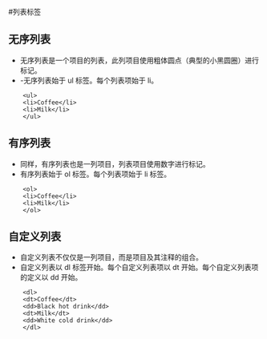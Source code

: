 #列表标签
## 无序列表
 - 无序列表是一个项目的列表，此列项目使用粗体圆点（典型的小黑圆圈）进行标记。
 - -无序列表始于 ul 标签。每个列表项始于 li。
```
    <ul>
    <li>Coffee</li>
    <li>Milk</li>
    </ul>
```

## 有序列表
 - 同样，有序列表也是一列项目，列表项目使用数字进行标记。
 - 有序列表始于 ol 标签。每个列表项始于 li 标签。

```
    <ol>
    <li>Coffee</li>
    <li>Milk</li>
    </ol>

```

## 自定义列表
 - 自定义列表不仅仅是一列项目，而是项目及其注释的组合。
 - 自定义列表以 dl 标签开始。每个自定义列表项以  dt 开始。每个自定义列表项的定义以 dd 开始。

```
    <dl>
    <dt>Coffee</dt>
    <dd>Black hot drink</dd>
    <dt>Milk</dt>
    <dd>White cold drink</dd>
    </dl>

```